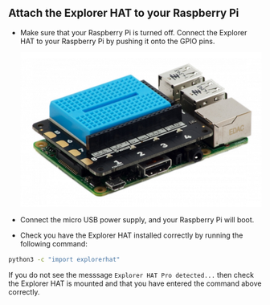 ## Attach the Explorer HAT to your Raspberry Pi

- Make sure that your Raspberry Pi is turned off. Connect the Explorer HAT to your Raspberry Pi by pushing it onto the GPIO pins.

    ![Explorer HAT mounted on Pi](images/explorer-hat.png)

- Connect the micro USB power supply, and your Raspberry Pi will boot.

- Check you have the Explorer HAT installed correctly by running the following command:

```bash
python3 -c "import explorerhat"
```

If you do not see the messsage `Explorer HAT Pro detected...` then check the Explorer HAT is mounted and that you have entered the command above correctly.